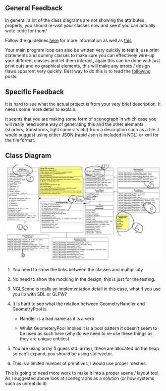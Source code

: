 ## General Feedback

In general, a lot of the class diagrams are not showing the attributes properly, you should re-visit your classes now and see if you can actually write code for them/

Follow the guidelines [here](http://jonmacey.blogspot.co.uk/2013/01/ca-1-initial-design-general-feedback.html) for more information as well as [this](http://jonmacey.blogspot.co.uk/2011/01/asd-ca1-assignment-feedback-and.html)

Your main program loop can also be written very quickly to test it, use print statements and dummy classes to make sure you can effectively wire-up your different classes and let them interact, again this can be done with just print outs and no graphical elements, this will make any errors / design flaws apparent very quickly. Best way to do this is to read the [following](http://jonmacey.blogspot.co.uk/2012/02/getting-started-with-programming.html) posts

## Specific Feedback

It is hard to see what the actual project is from your very brief description. It needs some more detail to explain.

It seems that you are making some form of [scenegraph](https://en.wikipedia.org/wiki/Scene_graph) in which case you will really need some way of generating this and the other elements (shaders, transforms, light camera's etc) from a description such as a file. I would suggest using either JSON (rapid Json is included in NGL) or xml for the file format.



## Class Diagram
![alt](UML.png)
1. You need to show the links between the classes and multiplicity 
2. No need to show the mocking in the design, this is just for the testing.
3. NGLScene is really an implementation detail in this case, what if you use you lib with SDL or GLFW?
4. It is hard to see what the relation between GeometryHandler and GeometryPool is.
  
      * Handler is a bad name as it is a verb
    
      * Whilst GeometeryPool implies it is a pool pattern it doesn't seem to be used as such here (why do we need to re-use these things as they are unique entities)

5. You are using array (I guess std::array), these are allocated on the heap so can't expand, you should be using std::vector.

6. This is a limited number of primitives, I would use proper meshes.


This is going to need more work to make it into a proper scene / layout tool. As I suggested above look at scenegraphs as a solution (or how systems such as unreal do it)
